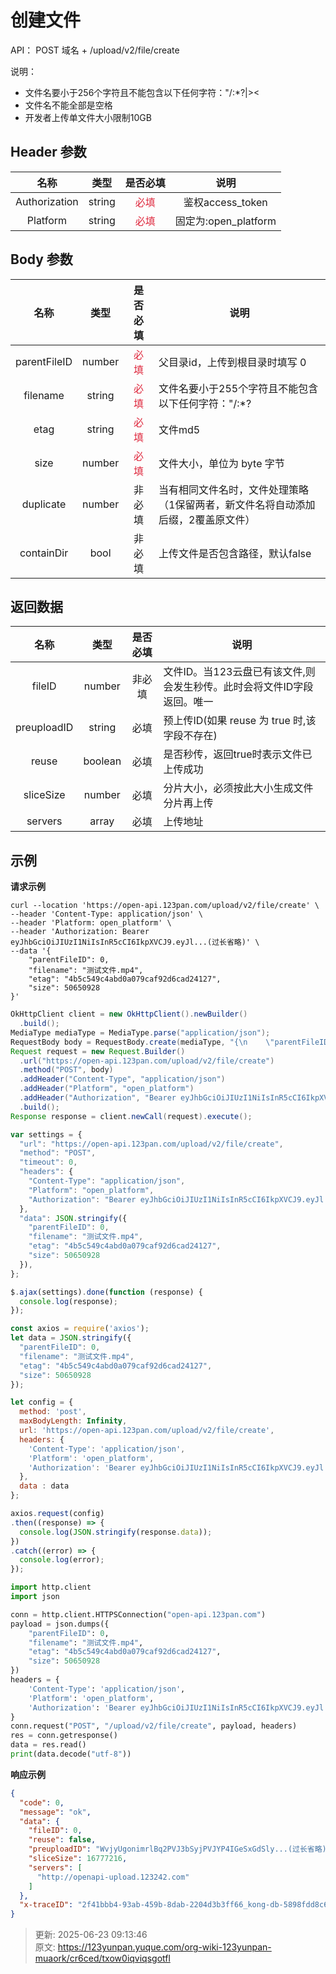 # 创建文件

API： POST   域名 + /upload/v2/file/create

说明：

+ 文件名要小于256个字符且不能包含以下任何字符："\/:*?|><
+ 文件名不能全部是空格
+ 开发者上传单文件大小限制10GB

## Header 参数
| **名称** | **类型** | **是否必填** | **说明** |
| :---: | :---: | :---: | :---: |
| Authorization | string | <font style="color:#DF2A3F;">必填</font> | 鉴权access_token |
| Platform | string | <font style="color:#DF2A3F;">必填</font> | 固定为:open_platform |


## Body 参数
| **名称** | **类型** | **是否必填** | **说明** |
| :---: | :---: | :---: | --- |
| parentFileID | number | <font style="color:#DF2A3F;">必填</font> | 父目录id，上传到根目录时填写 0 |
| filename | string | <font style="color:#DF2A3F;">必填</font> | 文件名要小于255个字符且不能包含以下任何字符："\/:*?|><。（注：不能重名）<br/>containDir 为 true 时，传入路径+文件名，例如：/你好/123/测试文件.mp4 |
| etag | string | <font style="color:#DF2A3F;">必填</font> | 文件md5 |
| size | number | <font style="color:#DF2A3F;">必填</font> | 文件大小，单位为 byte 字节 |
| duplicate | number | 非必填 | 当有相同文件名时，文件处理策略（1保留两者，新文件名将自动添加后缀，2覆盖原文件） |
| containDir | bool | 非必填 | 上传文件是否包含路径，默认false |


## 返回数据 
| **名称** | **类型** | **是否必填** | **说明** |
| :---: | :---: | :---: | --- |
| fileID | number | 非必填 | 文件ID。当123云盘已有该文件,则会发生秒传。此时会将文件ID字段返回。唯一 |
| preuploadID | string | 必填 | 预上传ID(如果 reuse 为 true 时,该字段不存在) |
| reuse | boolean | 必填 | 是否秒传，返回true时表示文件已上传成功 |
| sliceSize | number | 必填 | 分片大小，必须按此大小生成文件分片再上传 |
| servers | array | 必填 | 上传地址 |


## 示例
**请求示例**

```shell
curl --location 'https://open-api.123pan.com/upload/v2/file/create' \
--header 'Content-Type: application/json' \
--header 'Platform: open_platform' \
--header 'Authorization: Bearer eyJhbGciOiJIUzI1NiIsInR5cCI6IkpXVCJ9.eyJl...(过长省略)' \
--data '{
    "parentFileID": 0,
    "filename": "测试文件.mp4",
    "etag": "4b5c549c4abd0a079caf92d6cad24127",
    "size": 50650928
}'
```

```java
OkHttpClient client = new OkHttpClient().newBuilder()
  .build();
MediaType mediaType = MediaType.parse("application/json");
RequestBody body = RequestBody.create(mediaType, "{\n    \"parentFileID\": 0,\n    \"filename\": \"测试文件.mp4\",\n    \"etag\": \"4b5c549c4abd0a079caf92d6cad24127\",\n    \"size\": 50650928\n}");
Request request = new Request.Builder()
  .url("https://open-api.123pan.com/upload/v2/file/create")
  .method("POST", body)
  .addHeader("Content-Type", "application/json")
  .addHeader("Platform", "open_platform")
  .addHeader("Authorization", "Bearer eyJhbGciOiJIUzI1NiIsInR5cCI6IkpXVCJ9.eyJl...(过长省略)")
  .build();
Response response = client.newCall(request).execute();
```

```javascript
var settings = {
  "url": "https://open-api.123pan.com/upload/v2/file/create",
  "method": "POST",
  "timeout": 0,
  "headers": {
    "Content-Type": "application/json",
    "Platform": "open_platform",
    "Authorization": "Bearer eyJhbGciOiJIUzI1NiIsInR5cCI6IkpXVCJ9.eyJl...(过长省略)"
  },
  "data": JSON.stringify({
    "parentFileID": 0,
    "filename": "测试文件.mp4",
    "etag": "4b5c549c4abd0a079caf92d6cad24127",
    "size": 50650928
  }),
};

$.ajax(settings).done(function (response) {
  console.log(response);
});
```

```javascript
const axios = require('axios');
let data = JSON.stringify({
  "parentFileID": 0,
  "filename": "测试文件.mp4",
  "etag": "4b5c549c4abd0a079caf92d6cad24127",
  "size": 50650928
});

let config = {
  method: 'post',
  maxBodyLength: Infinity,
  url: 'https://open-api.123pan.com/upload/v2/file/create',
  headers: { 
    'Content-Type': 'application/json', 
    'Platform': 'open_platform', 
    'Authorization': 'Bearer eyJhbGciOiJIUzI1NiIsInR5cCI6IkpXVCJ9.eyJl...(过长省略)'
  },
  data : data
};

axios.request(config)
.then((response) => {
  console.log(JSON.stringify(response.data));
})
.catch((error) => {
  console.log(error);
});

```

```python
import http.client
import json

conn = http.client.HTTPSConnection("open-api.123pan.com")
payload = json.dumps({
    "parentFileID": 0,
    "filename": "测试文件.mp4",
    "etag": "4b5c549c4abd0a079caf92d6cad24127",
    "size": 50650928
})
headers = {
    'Content-Type': 'application/json',
    'Platform': 'open_platform',
    'Authorization': 'Bearer eyJhbGciOiJIUzI1NiIsInR5cCI6IkpXVCJ9.eyJl...(过长省略)'
}
conn.request("POST", "/upload/v2/file/create", payload, headers)
res = conn.getresponse()
data = res.read()
print(data.decode("utf-8"))
```

**响应示例**

```json
{
  "code": 0,
  "message": "ok",
  "data": {
    "fileID": 0,
    "reuse": false,
    "preuploadID": "WvjyUgonimrlBq2PVJ3bSyjPVJYP4IGeSxGdSly...(过长省略)",
    "sliceSize": 16777216,
    "servers": [
      "http://openapi-upload.123242.com"
    ]
  },
  "x-traceID": "2f41bbb4-93ab-459b-8dab-2204d3b3ff66_kong-db-5898fdd8c6-wnv6h"
}
```



> 更新: 2025-06-23 09:13:46  
> 原文: <https://123yunpan.yuque.com/org-wiki-123yunpan-muaork/cr6ced/txow0iqviqsgotfl>